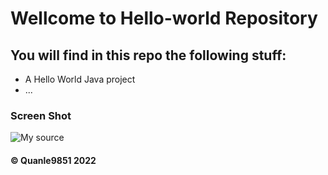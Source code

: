 # Wellcome to Hello-world Repository
## You will find in this repo the following stuff:

* A Hello World Java project
* ...
### Screen Shot
![My source](https://github.com/Quanle9851/hello-world/tree/main/images)

#### © Quanle9851 2022
